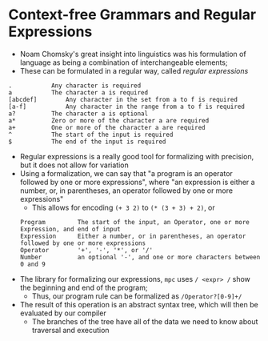 # Context-free Grammars and Regular Expressions

- Noam Chomsky's great insight into linguistics was his formulation of language as being a combination of interchangeable elements;
- These can be formulated in a regular way, called *regular expressions*

```
.			Any character is required
a 			The character a is required
[abcdef]		Any character in the set from a to f is required
[a-f]			Any character in the range from a to f is required
a? 			The character a is optional
a*			Zero or more of the character a are required
a+ 			One or more of the character a are required
^			The start of the input is required
$			The end of the input is required
```
- Regular expressions is a really good tool for formalizing with precision, but it does not allow for variation
- Using a formalization, we can say that "a program is an operator followed by one or more expressions", where "an expression is either a number, or, in parentheses, an operator followed by one or more expressions"
	- This allows for encoding `(+ 3 2)` to `(* (3 + 3) + 2)`, or 
	```
	Program 		The start of the input, an Operator, one or more Expression, and end of input
	Expression 		Either a number, or in parentheses, an operator followed by one or more expressions 
	Operator  		'+', '-', '*', or '/'
	Number 			an optional '-', and one or more characters between 0 and 9
	```
- The library for formalizing our expressions, `mpc` uses `/ <expr> /` show the beginning and end of the program;
	- Thus, our program rule can be formalized as `/Operator?[0-9]+/`
- The result of this operation is an abstract syntax tree, which will then be evaluated by our compiler
	- The branches of the tree have all of the data we need to know about traversal and execution

